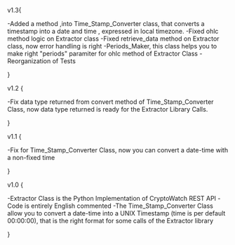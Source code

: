 v1.3{

-Added a method ,into Time_Stamp_Converter class, that converts a timestamp into a date and time , expressed in local timezone.
-Fixed ohlc method logic on Extractor class
-Fixed retrieve_data method on Extractor class, now error handling is right
-Periods_Maker, this class helps you to make right "periods" paramiter for ohlc method of Extractor Class
-Reorganization of Tests

}

v1.2 {

-Fix data type returned from convert method of Time_Stamp_Converter Class, now data type returned is ready for the Extractor Library Calls.

}

v1.1 {

-Fix for Time_Stamp_Converter Class, now you can convert a date-time with a non-fixed time

}

v1.0 {

-Extractor Class is the Python Implementation of CryptoWatch REST API
-Code is entirely English commented
-The Time_Stamp_Converter Class allow you to convert a date-time into a UNIX Timestamp (time is per default 00:00:00), that is the right format for some calls of the Extractor library

}
